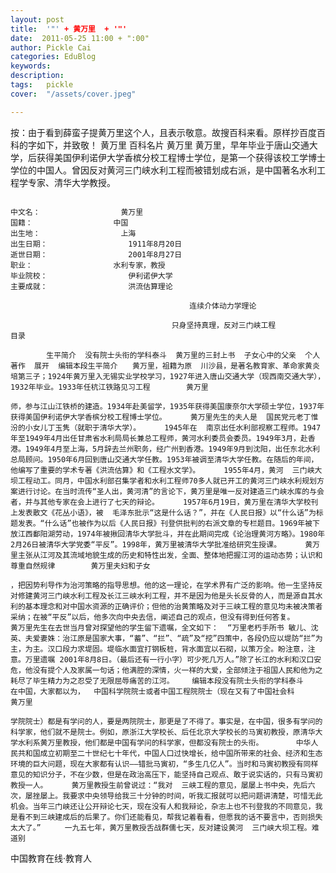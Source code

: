 ```yaml
---
layout: post  
title:  '"' + 黄万里  + '"'
date:  2011-05-25 11:00 + ":00" 
author: Pickle Cai  
categories: EduBlog  
keywords: 
description:   
tags:	pickle   
cover:  "/assets/cover.jpeg"  

---  
```

    
按：由于看到薛蛮子提黄万里这个人，且表示敬意。故搜百科来看。原样抄百度百科的字如下，并致敬！	黄万里  百科名片              黄万里              黄万里，早年毕业于唐山交通大学，后获得美国伊利诺伊大学香槟分校工程博士学位，是第一个获得该校工学博士学位的中国人。曾因反对黄河三门峡水利工程而被错划成右派，是中国著名水利工程学专家、清华大学教授。

                                                                                                    中文名：                  黄万里                                                  国籍：                  中国                                                  出生地：                  上海                                                  出生日期：                  1911年8月20日                                                  逝世日期：                  2001年8月27日                                                                                                      职业：                  水利专家，教授                                                  毕业院校：                  伊利诺伊大学                                                  主要成就：                  洪流估算理论

                                            连续介体动力学理论

                                        只身坚持真理，反对三门峡工程                                                                        目录

            生平简介  没有院士头衔的学科泰斗  黄万里的三封上书  子女心中的父亲  个人著作  展开  编辑本段生平简介　　黄万里，祖籍为原  川沙县，是著名教育家、革命家黄炎培第三子；1924年黄万里入无锡实业学校学习，1927年进入唐山交通大学（现西南交通大学），1932年毕业。1933年任杭江铁路见习工程        黄万里

    师，参与江山江铁桥的建造。1934年赴美留学，1935年获得美国康奈尔大学硕士学位，1937年获得美国伊利诺伊大学香槟分校工程博士学位。  　　黄万里先生的夫人是  国民党元老丁惟汾的小女儿丁玉隽（就职于清华大学）。  　　1945年在  南京出任水利部视察工程师。1947年至1949年4月出任甘肃省水利局局长兼总工程师，黄河水利委员会委员。1949年3月，赴香港。1949年4月至上海，5月辞去兰州职务，经广州到香港。1949年9月到沈阳，出任东北水利总局顾问。1950年6月回到唐山交通大学任教。1953年被调至清华大学任教。在随后的年间，他编写了重要的学术专著《洪流估算》和《工程水文学》。  　　1955年4月，黄河  三门峡大坝工程动工。同月，中国水利部召集学者和水利工程师70多人就已开工的黄河三门峡水利规划方案进行讨论。在当时流传“圣人出，黄河清”的言论下，黄万里是唯一反对建造三门峡水库的与会者，并与其他专家在会上进行了七天的辩论。  　　1957年6月19日，黄万里在清华大学校刊上发表散文《花丛小语》，被  毛泽东批示“这是什么话？”，并在《人民日报》以“什么话”为标题发表。“什么话”也被作为以后《人民日报》刊登供批判的右派文章的专栏题目。1969年被下放江西鄱阳湖劳动，1974年被揪回清华大学批斗，并在此期间完成《论治理黄河方略》。1980年2月26日被清华大学党委“平反”。1998年，黄万里被清华大学批准给研究生授课。  　　黄万里主张从江河及其流域地貌生成的历史和特性出发，全面、整体地把握江河的运动态势；认识和尊重自然规律        黄万里夫妇和子女

    ，把因势利导作为治河策略的指导思想。他的这一理论，在学术界有广泛的影响。他一生坚持反对修建黄河三门峡水利工程及长江三峡水利工程，并不是因为他是头长反骨的人，而是源自其水利的基本理念和对中国水资源的正确评价；但他的治黄策略及对于三峡工程的意见均未被决策者采纳；在被“平反”以后，他多次向中央去信，阐述自己的观点，但没有得到任何答复。  　　黄万里先生在去世当月曾对探望他的学生留下遗嘱，全文如下：  “万里老朽手所书 敏儿、沈英、夫爱妻姝：治江原是国家大事，“蓄”、“拦”、“疏”及“挖”四策中，各段仍应以堤防“拦”为主，为主。汉口段力求堤固。堤临水面宜打钢板桩，背水面宜以石砌，以策万全。盼注意，注意。万里遗嘱 2001年8月8日。（最后还有一行小字）可少死几万人。”除了长江的水利和汉口安危，他没有提个人及家属一句话；他满腔的深情，火一样的大爱，全部倾注于祖国人民和他为之耗尽了毕生精力为之忍受了无限屈辱痛苦的江河。    编辑本段没有院士头衔的学科泰斗　　在中国，大家都以为，  中国科学院院士或者中国工程院院士（现在又有了中国社会科        黄万里

    学院院士）都是有学问的人，要是两院院士，那更是了不得了。事实是，在中国，很多有学问的科学家，他们就不是院士。例如，原浙江大学校长、后任北京大学校长的马寅初教授，原清华大学水利系黄万里教授，他们都是中国有学问的科学家，但都没有院士的头衔。  　　  中华人民共和国成立初期至二十世纪七十年代，中国人口过快增长，给中国所带来的社会、经济和生态环境的巨大问题，现在大家都有认识——错批马寅初，“多生几亿人”。当时和马寅初教授有同样意见的知识分子，不在少数，但是在政治高压下，能坚持自己观点、敢于说实话的，只有马寅初教授一人。  　　黄万里教授生前曾说过：“我对  三峡工程的意见，屡屡上书中央，先后六次，屡挫屡上。我要求中央领导给我三十分钟的时间，听我汇报就可以把问题讲清楚，可惜无此机会。当年三门峡还让公开辩论七天，现在没有人和我辩论，杂志上也不刊登我的不同意见，我是看不到三峡建成后的后果了。你们还能看见，帮我记着看看，但愿我的话不要言中，否则损失太大了。”  　　一九五七年，黄万里教授舌战群儒七天，反对建设黄河  三门峡大坝工程。难道别  
 中国教育在线·教育人

